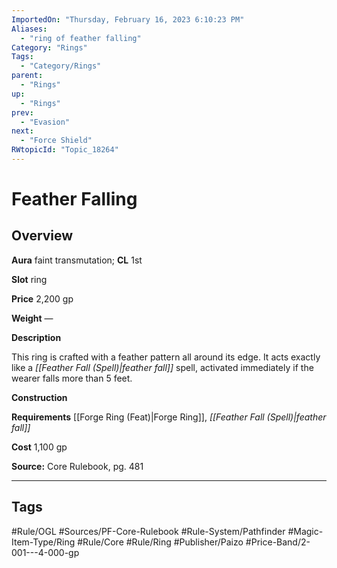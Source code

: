 ```yaml
---
ImportedOn: "Thursday, February 16, 2023 6:10:23 PM"
Aliases:
  - "ring of feather falling"
Category: "Rings"
Tags:
  - "Category/Rings"
parent:
  - "Rings"
up:
  - "Rings"
prev:
  - "Evasion"
next:
  - "Force Shield"
RWtopicId: "Topic_18264"
---
```

# Feather Falling
## Overview
**Aura** faint transmutation; **CL** 1st

**Slot** ring

**Price** 2,200 gp

**Weight** —

**Description**

This ring is crafted with a feather pattern all around its edge. It acts exactly like a *[[Feather Fall (Spell)|feather fall]]* spell, activated immediately if the wearer falls more than 5 feet.

**Construction**

**Requirements** [[Forge Ring (Feat)|Forge Ring]], *[[Feather Fall (Spell)|feather fall]]*

**Cost** 1,100 gp

**Source:** Core Rulebook, pg. 481


---
## Tags
#Rule/OGL #Sources/PF-Core-Rulebook #Rule-System/Pathfinder #Magic-Item-Type/Ring #Rule/Core #Rule/Ring #Publisher/Paizo #Price-Band/2-001---4-000-gp

